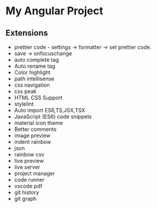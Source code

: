 # My Angular Project

## Extensions
* prettier code - settings -> formatter -> set prettier code.
* save -> onfocuschange
* auto complete tag
* Auto rename tag
* Color highlight
* path intellisense 
* css navigation
* css peak
* HTML CSS Support
* stylelint 
* Auto import ES6,TS,JSX,TSX
* JavaScript (ES6) code snippets
* material icon theme
* Better comments
* image preview
* indent rainbow
* json
* rainbow csv
* live preview
* live server
* project manager
* code runner
* vscode pdf
* git history
* git graph






